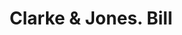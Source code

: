 ---
doi: 10.7916/D85B1DNW
date_other: '1890'
date_other_textual: '1890'
form: printed ephemera
genre:
- Invoices
name:
- Clarke & Jones
object_in_context_url: https://biggert.cul.columbia.edu/items/view/ave_biggert_01862
subject_hierarchical_geographic:
- Baltimore, Maryland, United States
subject_name:
- Clarke & Jones
title: Clarke & Jones. Bill
sort_title: Clarke & Jones. Bill
call_number: ave_biggert_01862
coordinates:
- 39.28333333333333,-76.61666666666666
pid: ave_biggert_01862
identifiers: ave_biggert_01862
thumbnail: https://derivativo-2.library.columbia.edu/iiif/2/ldpd:490627/full/!256,256/0/native.jpg
permalink: /biggert/ave_biggert_01862/
layout: iiif-image-page
---